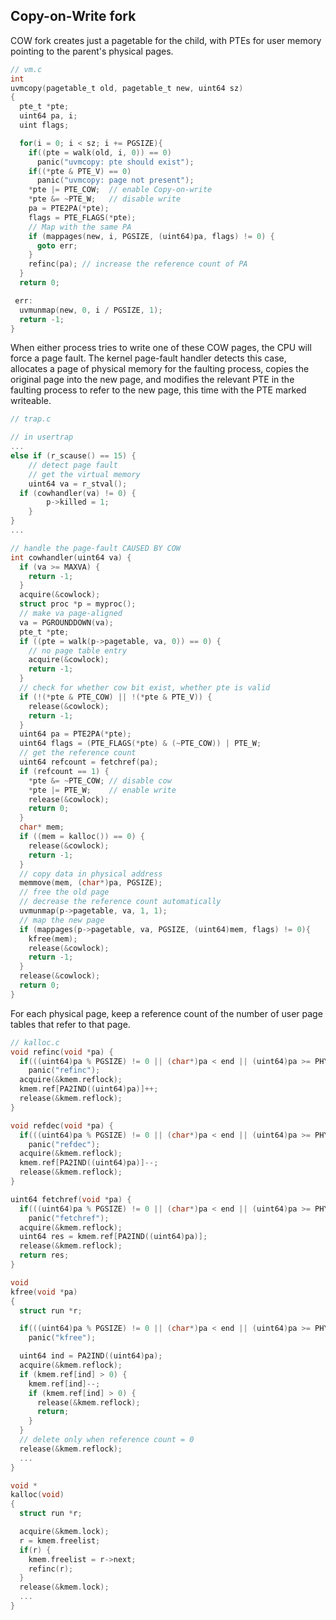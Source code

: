 ## Copy-on-Write fork

COW fork creates just a pagetable for the child, with PTEs for user memory pointing to the parent's physical pages. 

```c
// vm.c
int
uvmcopy(pagetable_t old, pagetable_t new, uint64 sz)
{
  pte_t *pte;
  uint64 pa, i;
  uint flags;

  for(i = 0; i < sz; i += PGSIZE){
    if((pte = walk(old, i, 0)) == 0)
      panic("uvmcopy: pte should exist");
    if((*pte & PTE_V) == 0)
      panic("uvmcopy: page not present");
    *pte |= PTE_COW;  // enable Copy-on-write
    *pte &= ~PTE_W;   // disable write
    pa = PTE2PA(*pte);
    flags = PTE_FLAGS(*pte);
    // Map with the same PA
    if (mappages(new, i, PGSIZE, (uint64)pa, flags) != 0) {
      goto err;
    }
    refinc(pa); // increase the reference count of PA
  }
  return 0;

 err:
  uvmunmap(new, 0, i / PGSIZE, 1);
  return -1;
}
```

When either process tries to write one of these COW pages, the CPU will force a page fault. The kernel page-fault handler detects this case, allocates a page of physical memory for the faulting process, copies the original page into the new page, and modifies the relevant PTE in the faulting process to refer to the new page, this time with the PTE marked writeable.

```c
// trap.c

// in usertrap
...
else if (r_scause() == 15) {
	// detect page fault
	// get the virtual memory
	uint64 va = r_stval();
  if (cowhandler(va) != 0) {
		p->killed = 1;
	}
}
...

// handle the page-fault CAUSED BY COW
int cowhandler(uint64 va) {
  if (va >= MAXVA) {
    return -1;
  }
  acquire(&cowlock);
  struct proc *p = myproc();
  // make va page-aligned
  va = PGROUNDDOWN(va);
  pte_t *pte;
  if ((pte = walk(p->pagetable, va, 0)) == 0) {
    // no page table entry
    acquire(&cowlock);
    return -1;
  }
  // check for whether cow bit exist, whether pte is valid
  if (!(*pte & PTE_COW) || !(*pte & PTE_V)) {
    release(&cowlock);
    return -1;
  }
  uint64 pa = PTE2PA(*pte);
  uint64 flags = (PTE_FLAGS(*pte) & (~PTE_COW)) | PTE_W;
  // get the reference count
  uint64 refcount = fetchref(pa);
  if (refcount == 1) {
    *pte &= ~PTE_COW; // disable cow
    *pte |= PTE_W;    // enable write
    release(&cowlock);
    return 0;
  }
  char* mem;
  if ((mem = kalloc()) == 0) {
    release(&cowlock);
    return -1;
  }
  // copy data in physical address
  memmove(mem, (char*)pa, PGSIZE);
  // free the old page
  // decrease the reference count automatically
  uvmunmap(p->pagetable, va, 1, 1); 
  // map the new page
  if (mappages(p->pagetable, va, PGSIZE, (uint64)mem, flags) != 0){
    kfree(mem);
    release(&cowlock);
    return -1;
  }
  release(&cowlock);
  return 0;
}
```

For each physical page, keep a reference count of the number of user page tables that refer to that page.

```c
// kalloc.c
void refinc(void *pa) {
  if(((uint64)pa % PGSIZE) != 0 || (char*)pa < end || (uint64)pa >= PHYSTOP)
    panic("refinc");
  acquire(&kmem.reflock);
  kmem.ref[PA2IND((uint64)pa)]++;
  release(&kmem.reflock);
}

void refdec(void *pa) {
  if(((uint64)pa % PGSIZE) != 0 || (char*)pa < end || (uint64)pa >= PHYSTOP)
    panic("refdec");
  acquire(&kmem.reflock);
  kmem.ref[PA2IND((uint64)pa)]--;
  release(&kmem.reflock);
}

uint64 fetchref(void *pa) {
  if(((uint64)pa % PGSIZE) != 0 || (char*)pa < end || (uint64)pa >= PHYSTOP)
    panic("fetchref");
  acquire(&kmem.reflock);
  uint64 res = kmem.ref[PA2IND((uint64)pa)];
  release(&kmem.reflock);
  return res;
}

void
kfree(void *pa)
{
  struct run *r;

  if(((uint64)pa % PGSIZE) != 0 || (char*)pa < end || (uint64)pa >= PHYSTOP)
    panic("kfree");

  uint64 ind = PA2IND((uint64)pa);
  acquire(&kmem.reflock);
  if (kmem.ref[ind] > 0) {
    kmem.ref[ind]--;
    if (kmem.ref[ind] > 0) {
      release(&kmem.reflock);
      return;
    }
  }
  // delete only when reference count = 0
  release(&kmem.reflock);
  ...
}

void *
kalloc(void)
{
  struct run *r;

  acquire(&kmem.lock);
  r = kmem.freelist;
  if(r) {
    kmem.freelist = r->next;
    refinc(r);
  }
  release(&kmem.lock);
  ...
}
```

